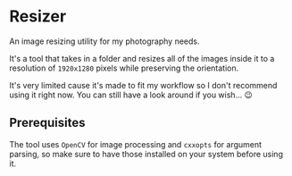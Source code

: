 # Resizer
An image resizing utility for my photography needs.

It's a tool that takes in a folder and resizes all of the images inside it to a resolution of `1920x1280` pixels while preserving the orientation.

It's very limited cause it's made to fit my workflow so I don't recommend using it right now. You can still have a look around if you wish... 😉

## Prerequisites
The tool uses `OpenCV` for image processing and `cxxopts` for argument parsing, so make sure to have those installed on your system before using it.
